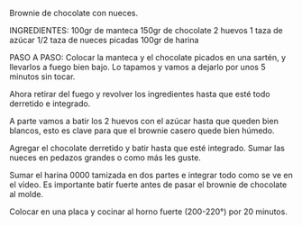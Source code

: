 Brownie de chocolate con nueces.

INGREDIENTES:
 100gr de manteca
 150gr de chocolate
 2 huevos
 1 taza de azúcar
 1/2 taza de nueces picadas
 100gr de harina

PASO A PASO:
 Colocar la manteca y el chocolate picados en una sartén, y llevarlos a fuego bien bajo. Lo tapamos y vamos a dejarlo por unos 5 minutos sin tocar.

 Ahora retirar del fuego y revolver los ingredientes hasta que esté todo derretido e integrado.

 A parte vamos a batir los 2 huevos con el azúcar hasta que queden bien blancos, esto es clave para que el brownie casero quede bien húmedo.

 Agregar el chocolate derretido y batir hasta que esté integrado. Sumar las nueces en pedazos grandes o como más les guste.

 Sumar el harina 0000 tamizada en dos partes e integrar todo como se ve en el video. Es importante batir fuerte antes de pasar el brownie de chocolate al molde.

 Colocar en una placa y cocinar al horno fuerte (200-220°) por 20 minutos. 